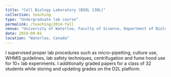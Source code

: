 ```yaml
---
title: "Cell Biology Laboratory (BIOL 130L)"
collection: teaching
type: "Undergraduate lab course"
permalink: /teaching/2014-fall
venue: "University of Waterloo, Faculty of Science, Department of Biology"
date: 2019-09-01
location: "Waterloo, Canada"
---
```


I supervised proper lab procedures such as micro-pipetting, culture use, WHMIS guidelines, lab safety techniques, centrifugation and fume hood use for 10+ lab experiments. I additionally graded papers for a class of 32 students while storing and updating grades on the D2L platform.